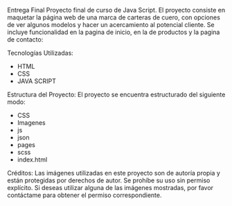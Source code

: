 Entrega Final
Proyecto final de curso de Java Script.
El proyecto consiste en maquetar la página web de una marca de carteras de cuero, con opciones de ver algunos modelos y hacer un acercamiento al potencial cliente. Se incluye funcionalidad en la pagina de inicio, en la de productos y la pagina de contacto:

Tecnologías Utilizadas:
- HTML
- CSS
- JAVA SCRIPT

Estructura del Proyecto:
El proyecto se encuentra estructurado del siguiente modo:
- CSS
- Imagenes
- js
- json
- pages
- scss
- index.html


Créditos:
Las imágenes utilizadas en este proyecto son de autoría propia y están protegidas por derechos de autor. Se prohíbe su uso sin permiso explícito.
Si deseas utilizar alguna de las imágenes mostradas, por favor contáctame para obtener el permiso correspondiente.
